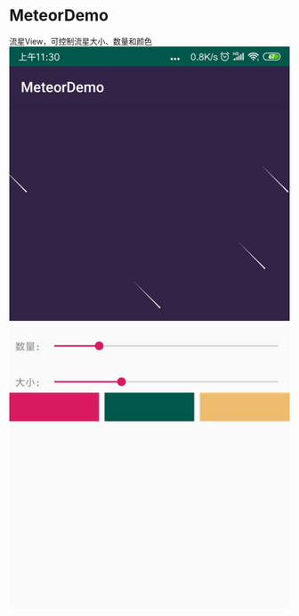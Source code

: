 # MeteorDemo
流星View，可控制流星大小、数量和颜色
![](https://github.com/XcJKing/MeteorDemo/blob/master/screenshots/2051550892671.jpg)
